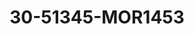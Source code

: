 ---
title: 30-51345-MOR1453
image: /v1543919832/viterbo/30-51345-MOR1453.jpg
brand: mori-lee
layout: vestito
---